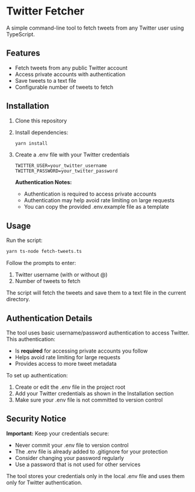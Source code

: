 # Twitter Fetcher

A simple command-line tool to fetch tweets from any Twitter user using TypeScript.

## Features

- Fetch tweets from any public Twitter account
- Access private accounts with authentication
- Save tweets to a text file
- Configurable number of tweets to fetch

## Installation

1. Clone this repository
2. Install dependencies:
   ```bash
   yarn install
   ```
3. Create a .env file with your Twitter credentials
   ```
   TWITTER_USER=your_twitter_username
   TWITTER_PASSWORD=your_twitter_password
   ```

   **Authentication Notes:**
   - Authentication is required to access private accounts
   - Authentication may help avoid rate limiting on large requests
   - You can copy the provided .env.example file as a template

## Usage

Run the script:
```bash
yarn ts-node fetch-tweets.ts
```

Follow the prompts to enter:
1. Twitter username (with or without @)
2. Number of tweets to fetch

The script will fetch the tweets and save them to a text file in the current directory.

## Authentication Details

The tool uses basic username/password authentication to access Twitter. This authentication:

- Is **required** for accessing private accounts you follow
- Helps avoid rate limiting for large requests
- Provides access to more tweet metadata

To set up authentication:

1. Create or edit the .env file in the project root
2. Add your Twitter credentials as shown in the Installation section
3. Make sure your .env file is not committed to version control

## Security Notice

**Important:** Keep your credentials secure:

- Never commit your .env file to version control
- The .env file is already added to .gitignore for your protection
- Consider changing your password regularly
- Use a password that is not used for other services

The tool stores your credentials only in the local .env file and uses them only for Twitter authentication.
